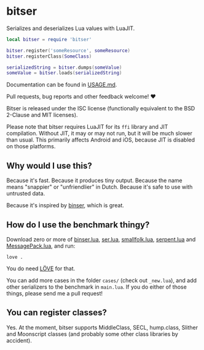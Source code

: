 # bitser

Serializes and deserializes Lua values with LuaJIT.

```lua
local bitser = require 'bitser'

bitser.register('someResource', someResource)
bitser.registerClass(SomeClass)

serializedString = bitser.dumps(someValue)
someValue = bitser.loads(serializedString)
```

Documentation can be found in [USAGE.md](USAGE.md).

Pull requests, bug reports and other feedback welcome! :heart:

Bitser is released under the ISC license (functionally equivalent to the BSD
2-Clause and MIT licenses).

Please note that bitser requires LuaJIT for its `ffi` library and JIT compilation. Without JIT, it may or may not run, but it will be much slower than usual. This primarily affects Android and iOS, because JIT is disabled on those platforms.

## Why would I use this?

Because it's fast. Because it produces tiny output. Because the name means "snappier"
or "unfriendlier" in Dutch. Because it's safe to use with untrusted data.

Because it's inspired by [binser](https://github.com/bakpakin/binser), which is great.

## How do I use the benchmark thingy?

Download zero or more of [binser.lua](https://raw.githubusercontent.com/bakpakin/binser/master/binser.lua),
[ser.lua](https://raw.githubusercontent.com/gvx/Ser/master/ser.lua),
[smallfolk.lua](https://raw.githubusercontent.com/gvx/Smallfolk/master/smallfolk.lua),
[serpent.lua](https://raw.githubusercontent.com/pkulchenko/serpent/master/src/serpent.lua) and
[MessagePack.lua](https://raw.githubusercontent.com/fperrad/lua-MessagePack/master/src/MessagePack.lua), and run:

    love .

You do need [LÖVE](https://love2d.org/) for that.

You can add more cases in the folder `cases/` (check out `_new.lua`), and add other
serializers to the benchmark in `main.lua`. If you do either of those things, please
send me a pull request!

## You can register classes?

Yes. At the moment, bitser supports MiddleClass, SECL, hump.class, Slither and Moonscript classes (and
probably some other class libraries by accident).
